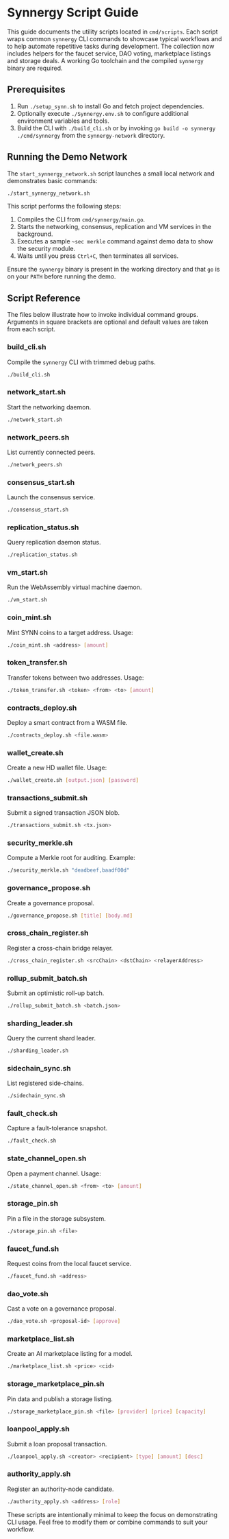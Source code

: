 # Synnergy Script Guide

This guide documents the utility scripts located in `cmd/scripts`. Each script wraps common `synnergy` CLI commands to showcase typical workflows and to help automate repetitive tasks during development. The collection now includes helpers for the faucet service, DAO voting, marketplace listings and storage deals. A working Go toolchain and the compiled `synnergy` binary are required.

## Prerequisites

1. Run `./setup_synn.sh` to install Go and fetch project dependencies.
2. Optionally execute `./Synnergy.env.sh` to configure additional environment variables and tools.
3. Build the CLI with `./build_cli.sh` or by invoking `go build -o synnergy ./cmd/synnergy` from the `synnergy-network` directory.

## Running the Demo Network

The `start_synnergy_network.sh` script launches a small local network and demonstrates basic commands:

```bash
./start_synnergy_network.sh
```

This script performs the following steps:

1. Compiles the CLI from `cmd/synnergy/main.go`.
2. Starts the networking, consensus, replication and VM services in the background.
3. Executes a sample `~sec merkle` command against demo data to show the security module.
4. Waits until you press `Ctrl+C`, then terminates all services.

Ensure the `synnergy` binary is present in the working directory and that `go` is on your `PATH` before running the demo.

## Script Reference

The files below illustrate how to invoke individual command groups. Arguments in square brackets are optional and default values are taken from each script.

### build_cli.sh
Compile the `synnergy` CLI with trimmed debug paths.

```bash
./build_cli.sh
```

### network_start.sh
Start the networking daemon.

```bash
./network_start.sh
```

### network_peers.sh
List currently connected peers.

```bash
./network_peers.sh
```

### consensus_start.sh
Launch the consensus service.

```bash
./consensus_start.sh
```

### replication_status.sh
Query replication daemon status.

```bash
./replication_status.sh
```

### vm_start.sh
Run the WebAssembly virtual machine daemon.

```bash
./vm_start.sh
```

### coin_mint.sh
Mint SYNN coins to a target address. Usage:

```bash
./coin_mint.sh <address> [amount]
```

### token_transfer.sh
Transfer tokens between two addresses. Usage:

```bash
./token_transfer.sh <token> <from> <to> [amount]
```

### contracts_deploy.sh
Deploy a smart contract from a WASM file.

```bash
./contracts_deploy.sh <file.wasm>
```

### wallet_create.sh
Create a new HD wallet file. Usage:

```bash
./wallet_create.sh [output.json] [password]
```

### transactions_submit.sh
Submit a signed transaction JSON blob.

```bash
./transactions_submit.sh <tx.json>
```

### security_merkle.sh
Compute a Merkle root for auditing. Example:

```bash
./security_merkle.sh "deadbeef,baadf00d"
```

### governance_propose.sh
Create a governance proposal.

```bash
./governance_propose.sh [title] [body.md]
```

### cross_chain_register.sh
Register a cross-chain bridge relayer.

```bash
./cross_chain_register.sh <srcChain> <dstChain> <relayerAddress>
```

### rollup_submit_batch.sh
Submit an optimistic roll-up batch.

```bash
./rollup_submit_batch.sh <batch.json>
```

### sharding_leader.sh
Query the current shard leader.

```bash
./sharding_leader.sh
```

### sidechain_sync.sh
List registered side-chains.

```bash
./sidechain_sync.sh
```

### fault_check.sh
Capture a fault-tolerance snapshot.

```bash
./fault_check.sh
```

### state_channel_open.sh
Open a payment channel. Usage:

```bash
./state_channel_open.sh <from> <to> [amount]
```

### storage_pin.sh
Pin a file in the storage subsystem.

```bash
./storage_pin.sh <file>
```

### faucet_fund.sh
Request coins from the local faucet service.

```bash
./faucet_fund.sh <address>
```

### dao_vote.sh
Cast a vote on a governance proposal.

```bash
./dao_vote.sh <proposal-id> [approve]
```

### marketplace_list.sh
Create an AI marketplace listing for a model.

```bash
./marketplace_list.sh <price> <cid>
```

### storage_marketplace_pin.sh
Pin data and publish a storage listing.

```bash
./storage_marketplace_pin.sh <file> [provider] [price] [capacity]
```

### loanpool_apply.sh
Submit a loan proposal transaction.

```bash
./loanpool_apply.sh <creator> <recipient> [type] [amount] [desc]
```

### authority_apply.sh
Register an authority-node candidate.

```bash
./authority_apply.sh <address> [role]
```

These scripts are intentionally minimal to keep the focus on demonstrating CLI usage. Feel free to modify them or combine commands to suit your workflow.

